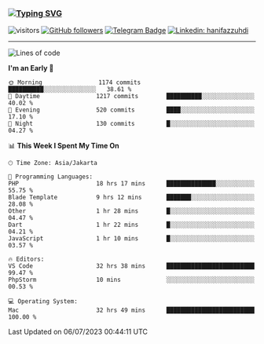 ### [![Typing SVG](https://readme-typing-svg.herokuapp.com?font=lato&size=22&lines=Hi+There+👋)](https://git.io/typing-svg) 

![visitors](https://visitor-badge.glitch.me/badge?page_id=hanifazzuhdi.hanifazzuhdi)
[![GitHub followers](https://img.shields.io/github/followers/hanifazzuhdi?label=Follow&style=social)](https://github.com/hanifazzuhdi/?tab=follow) 
[![Telegram Badge](https://img.shields.io/badge/-hanif0198-blue?style=social&logo=telegram&link=https://www.t.me/hanif0198/)](https://www.t.me/hanif0198/) 
[![Linkedin: hanifazzuhdi](https://img.shields.io/badge/-hanifazzuhdi-blue?style=flat-square&logo=Linkedin&logoColor=white&link=https://www.linkedin.com/in/hanif-az-zuhdi-69688019b/)](https://www.linkedin.com/in/hanif-az-zuhdi-69688019b/) 

<hr/>

<!--START_SECTION:waka-->
![Lines of code](https://img.shields.io/badge/From%20Hello%20World%20I%27ve%20Written-23.3%20million%20lines%20of%20code-blue)

**I'm an Early 🐤** 

```text
🌞 Morning                1174 commits        ██████████░░░░░░░░░░░░░░░   38.61 % 
🌆 Daytime                1217 commits        ██████████░░░░░░░░░░░░░░░   40.02 % 
🌃 Evening                520 commits         ████░░░░░░░░░░░░░░░░░░░░░   17.10 % 
🌙 Night                  130 commits         █░░░░░░░░░░░░░░░░░░░░░░░░   04.27 % 
```


📊 **This Week I Spent My Time On** 

```text
🕑︎ Time Zone: Asia/Jakarta

💬 Programming Languages: 
PHP                      18 hrs 17 mins      ██████████████░░░░░░░░░░░   55.75 % 
Blade Template           9 hrs 12 mins       ███████░░░░░░░░░░░░░░░░░░   28.08 % 
Other                    1 hr 28 mins        █░░░░░░░░░░░░░░░░░░░░░░░░   04.47 % 
Dart                     1 hr 22 mins        █░░░░░░░░░░░░░░░░░░░░░░░░   04.21 % 
JavaScript               1 hr 10 mins        █░░░░░░░░░░░░░░░░░░░░░░░░   03.57 % 

🔥 Editors: 
VS Code                  32 hrs 38 mins      █████████████████████████   99.47 % 
PhpStorm                 10 mins             ░░░░░░░░░░░░░░░░░░░░░░░░░   00.53 % 

💻 Operating System: 
Mac                      32 hrs 49 mins      █████████████████████████   100.00 % 
```


 Last Updated on 06/07/2023 00:44:11 UTC
<!--END_SECTION:waka-->
